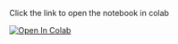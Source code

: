 
Click the link to open the notebook in colab

[![Open In Colab](https://colab.research.google.com/assets/colab-badge.svg)](https://colab.research.google.com/github/colab-share/Toyota-inventory/blob/main/Sienna_Inventory.ipynb)
